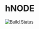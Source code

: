 # hNODE

[![Build Status](https://github.com/dr-Fade/hNODE.jl/actions/workflows/CI.yml/badge.svg?branch=main)](https://github.com/dr-Fade/hNODE.jl/actions/workflows/CI.yml?query=branch%3Amain)
